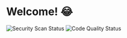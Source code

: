# Welcome! 😂
![Security Scan Status](https://snyk.io/test/github/qodeos/warpspeed/badge.svg)
![Code Quality Status](https://sonarcloud.io/api/project_badges/measure?project=qodeos_warpspeed&metric=alert_status)
